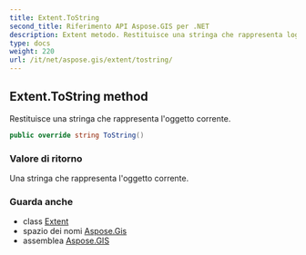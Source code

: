 ```yaml
---
title: Extent.ToString
second_title: Riferimento API Aspose.GIS per .NET
description: Extent metodo. Restituisce una stringa che rappresenta loggetto corrente.
type: docs
weight: 220
url: /it/net/aspose.gis/extent/tostring/
---
```

## Extent.ToString method

Restituisce una stringa che rappresenta l'oggetto corrente.

```csharp
public override string ToString()
```

### Valore di ritorno

Una stringa che rappresenta l'oggetto corrente.

### Guarda anche

* class [Extent](../)
* spazio dei nomi [Aspose.Gis](../../extent/)
* assemblea [Aspose.GIS](../../../)


